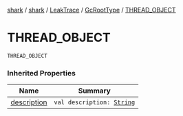 [shark](../../../index.md) / [shark](../../index.md) / [LeakTrace](../index.md) / [GcRootType](index.md) / [THREAD_OBJECT](./-t-h-r-e-a-d_-o-b-j-e-c-t.md)

# THREAD_OBJECT

`THREAD_OBJECT`

### Inherited Properties

| Name | Summary |
|---|---|
| [description](description.md) | `val description: `[`String`](https://kotlinlang.org/api/latest/jvm/stdlib/kotlin/-string/index.html) |
